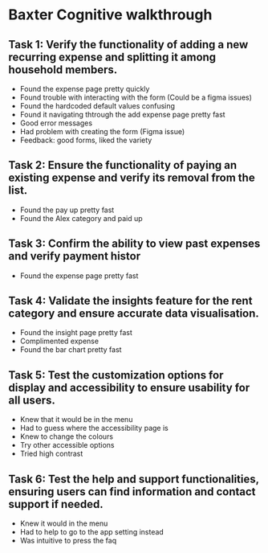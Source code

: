 Baxter Cognitive walkthrough
===============
Task 1: Verify the functionality of adding a new recurring expense and splitting it among household members.
------------------

* Found the expense page pretty quickly
* Found trouble with interacting with the form (Could be a figma issues)
* Found the hardcoded default values confusing 
* Found it navigating thtrough the add expense page pretty fast
* Good error messages
* Had problem with creating the form (Figma issue)
* Feedback: good forms, liked the variety

Task 2: Ensure the functionality of paying an existing expense and verify its removal from the list.
------------------

* Found the pay up pretty fast
* Found the Alex category and paid up

Task 3: Confirm the ability to view past expenses and verify payment histor
------------------

* Found the expense page pretty fast

Task 4: Validate the insights feature for the rent category and ensure accurate data visualisation.
------------------

* Found the insight page pretty fast
* Complimented expense
* Found the bar chart pretty fast

Task 5: Test the customization options for display and accessibility to ensure usability for all users.
------------------

* Knew that it would be in the menu
* Had to guess where the accessibility page is
* Knew to change the colours
* Try other accessible options
* Tried high contrast

Task 6: Test the help and support functionalities, ensuring users can find information and contact support if needed.
------------------

* Knew it would in the menu
* Had to help to go to the app setting instead
* Was intuitive to press the faq
